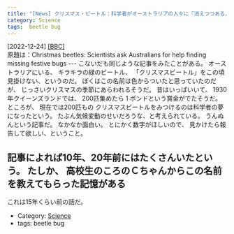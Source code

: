 ```yaml
---
title: "[News] クリスマス・ビートル：科学者がオーストラリアの人々に『消えつつある、あのクリスマスの虫をみつけてほしい』と援助を乞う ---あの虫、むかしは普通にいたと思う"
category: Science
tags:  beetle bug
---
```


[2022-12-24] [[BBC]](https://www.bbc.co.uk/news/world-australia-64041547.amp?utm_source=pocket_saves)  
 原題は：Christmas beetles:
Scientists ask Australians for help
finding missing festive bugs
--- こないだも同じような記事をみたことがある。
オーストラリアにいる、
キラキラの緑のビートル、
「クリスマスビートル」をこの頃見掛けない、というのだ。
ぼくはこの名前は色からついたと思っていたのだが、
じっさいクリスマスの季節にあらわれるそうだ。
昔はいっぱいいて、
1930年クイーンズランドでは、
200匹集めたら 1 ポンドという賞金がでたそうだ。
ところが、
現在では200匹もの
クリスマスビートルをみつけるのは科学者の夢になったという。
たぶん気候変動のせいだろうな、と考えられている。
うんぬんという記事だ。
なかなか面白い。
とにかく数字がほしいので、
見かけたら報告して欲しい、ということ。

 記事によれば10年、20年前にはたくさんいたという。
たしか、
高校生のころのＣちゃんからこの名前を教えてもらった記憶がある 
--- 
これは15年くらい前の話だ。

- Category: [Science](/categories.html#Science)
- tags:  beetle bug

